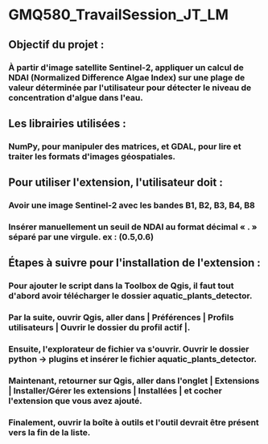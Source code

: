 # GMQ580_TravailSession_JT_LM
## Objectif du projet :
### À partir d'image satellite Sentinel-2, appliquer un calcul de NDAI (Normalized Difference Algae Index) sur une plage de valeur déterminée par l'utilisateur pour détecter le niveau de concentration d'algue dans l'eau.

## Les librairies utilisées :
### NumPy, pour manipuler des matrices, et GDAL, pour lire et traiter les formats d'images géospatiales.

## Pour utiliser l'extension, l'utilisateur doit : 
### Avoir une image Sentinel-2 avec les bandes B1, B2, B3, B4, B8
### Insérer manuellement un seuil de NDAI au format décimal « . » séparé par une virgule. ex : (0.5,0.6)

## Étapes à suivre pour l'installation de l'extension :
### Pour ajouter le script dans la Toolbox de Qgis, il faut tout d'abord avoir télécharger le dossier aquatic_plants_detector.
### Par la suite, ouvrir Qgis, aller dans | Préférences | Profils utilisateurs | Ouvrir le dossier du profil actif |.
### Ensuite, l'explorateur de fichier va s'ouvrir. Ouvrir le dossier python -> plugins et insérer le fichier aquatic_plants_detector.
### Maintenant, retourner sur Qgis, aller dans l'onglet | Extensions | Installer/Gérer les extensions | Installées | et cocher l'extension que vous avez ajouté.
### Finalement, ouvrir la boîte à outils et l'outil devrait être présent vers la fin de la liste.
